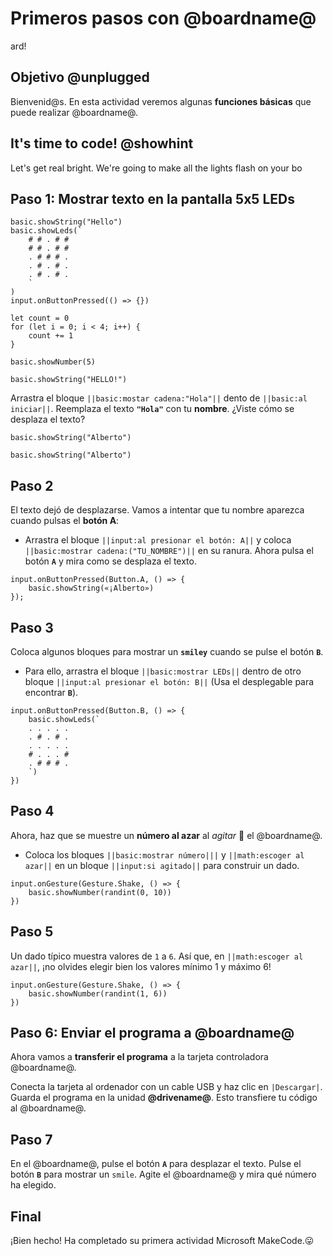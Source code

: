 # Primeros pasos con @boardname@

ard!

## Objetivo @unplugged

Bienvenid@s. En esta actividad veremos algunas **funciones básicas** que puede realizar @boardname@. 

## It's time to code! @showhint

Let's get real bright. We're going to make all the lights flash on your bo

## Paso 1: Mostrar texto en la pantalla 5x5 LEDs


```cards
basic.showString("Hello")
basic.showLeds(`
    # # . # #
    # # . # #
    . # # # .
    . # . # .
    . # . # .
    `
)
input.onButtonPressed(() => {})
```

```block
let count = 0
for (let i = 0; i < 4; i++) {
    count += 1
}
```

```blocks
basic.showNumber(5)
```

```blocks
basic.showString("HELLO!")
```

Arrastra el bloque ``||basic:mostar cadena:"Hola"||`` dento de ``||basic:al iniciar||``. Reemplaza el texto **``"Hola"``** con tu **nombre**. ¿Viste cómo se desplaza el texto?

```sim
basic.showString("Alberto")
```

```blocks
basic.showString("Alberto")
```

## Paso 2

El texto dejó de desplazarse. Vamos a intentar que tu nombre aparezca cuando pulsas el **botón A**:

* Arrastra el bloque ``||input:al presionar el botón: A||`` y coloca ``||basic:mostrar cadena:("TU_NOMBRE")||`` en su ranura. Ahora pulsa el botón **`A`** y mira como se desplaza el texto.

```blocks
input.onButtonPressed(Button.A, () => {
    basic.showString(«¡Alberto»)
});
```

## Paso 3

Coloca algunos bloques para mostrar un **``smiley``** cuando se pulse el botón **`B`**. 

* Para ello, arrastra el bloque ``||basic:mostrar LEDs||`` dentro de otro bloque ``||input:al presionar el botón: B||`` (Usa el desplegable para encontrar **`B`**).

```blocks
input.onButtonPressed(Button.B, () => {
    basic.showLeds(`
    . . . . .
    . # . # .
    . . . . .
    # . . . #
    . # # # .
    `)
})
```

## Paso 4

Ahora, haz que se muestre un **número al azar** al *agitar* 🪇  el @boardname@.

* Coloca los bloques ``||basic:mostrar número|||`` y ``||math:escoger al azar||`` en un bloque ``||input:si agitado||`` para construir un dado.

```blocks
input.onGesture(Gesture.Shake, () => {
    basic.showNumber(randint(0, 10))
})
```

## Paso 5

Un dado típico muestra valores de `1` a `6`. Así que, en  ``||math:escoger al azar||``, ¡no olvides elegir bien los valores mínimo 1 y máximo 6!

```blocks
input.onGesture(Gesture.Shake, () => {
    basic.showNumber(randint(1, 6))
})
```

## Paso 6: Enviar el programa a @boardname@

Ahora vamos a **transferir el programa** a la tarjeta controladora @boardname@.

Conecta la tarjeta al ordenador con un cable USB y haz clic en ``|Descargar|``. Guarda el programa en la unidad **@drivename@**. Esto transfiere tu código al @boardname@.

## Paso 7

En el @boardname@, pulse el botón **`A`** para desplazar el texto. Pulse el botón **`B`** para mostrar un `smile`. Agite el @boardname@ y mira qué número ha elegido.

## Final

¡Bien hecho! Ha completado su primera actividad Microsoft MakeCode.😛